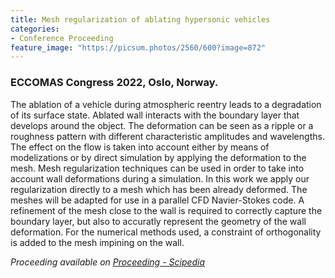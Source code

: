 ```yaml
---
title: Mesh regularization of ablating hypersonic vehicles
categories:
- Conference Proceeding
feature_image: "https://picsum.photos/2560/600?image=872"
---
```


### ECCOMAS Congress 2022, Oslo, Norway.

The ablation of a vehicle during atmospheric reentry leads to a degradation of its surface state. Ablated wall interacts with the boundary layer that develops around the object. The deformation can be seen as a ripple or a roughness pattern with different characteristic amplitudes and wavelengths. The effect on the flow is taken into account either by means of modelizations or by direct simulation by applying the deformation to the mesh. Mesh regularization techniques can be used in order to take into account wall deformations during a simulation. In this work we apply our regularization directly to a mesh which has been already deformed. The meshes will be adapted for use in a parallel CFD Navier-Stokes code. A refinement of the mesh close to the wall is required to correctly capture the boundary layer, but also to accuratly represent the geometry of the wall deformation. For the numerical methods used, a constraint of orthogonality is added to the mesh impining on the wall.

<!-- more -->


_Proceeding available on [Proceeding - Scipedia](https://www.scipedia.com/public/Breil_et_al_2022a)_
